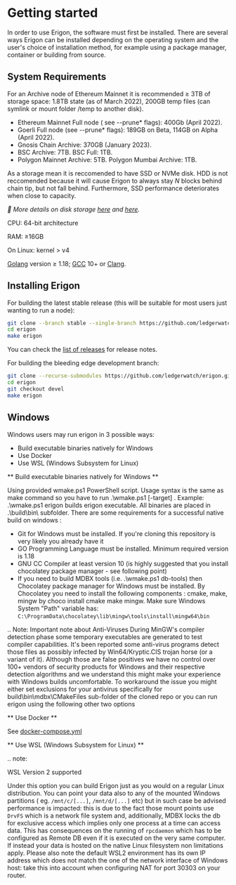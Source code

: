 
# Getting started

In order to use Erigon, the software must first be installed. There are several ways Erigon can be installed depending on the operating system and the user's choice of installation method, for example using a package manager, container or building from source.

## System Requirements

For an Archive node of Ethereum Mainnet it is recommended ≥ 3TB of storage space: 1.8TB state (as of March 2022), 200GB temp files (can symlink or mount folder <datadir>/temp to another disk).

- Ethereum Mainnet Full node ( see --prune* flags): 400Gb (April 2022).
- Goerli Full node (see --prune* flags): 189GB on Beta, 114GB on Alpha (April 2022).
- Gnosis Chain Archive: 370GB (January 2023).
- BSC Archive: 7TB. BSC Full: 1TB.
- Polygon Mainnet Archive: 5TB. Polygon Mumbai Archive: 1TB.

As a storage mean it is reccomended to have SSD or NVMe disk. HDD is not reccomended because it will cause Erigon to always stay *N* blocks behind chain tip, but not fall behind. Furthermore, SSD performance deteriorates when close to capacity. 

*🔬 More details on disk storage [here](https://erigon.substack.com/p/disk-footprint-changes-in-new-erigon?s=r) and [here](https://ledgerwatch.github.io/turbo_geth_release.html#Disk-space).*

CPU: 64-bit architecture

RAM: ≥16GB

On Linux: kernel > v4

[Golang](https://go.dev/doc/install) version ≥ 1.18; [GCC](https://go.dev/doc/install/gccgo) 10+ or [Clang](https://clang.llvm.org).

## Installing Erigon

For building the latest stable release (this will be suitable for most users just wanting to run a node):

```bash
git clone --branch stable --single-branch https://github.com/ledgerwatch/erigon.git
cd erigon
make erigon
```

You can check the [list of releases](https://github.com/ledgerwatch/erigon/releases) for release notes.

For building the bleeding edge development branch:

```bash
git clone --recurse-submodules https://github.com/ledgerwatch/erigon.git
cd erigon
git checkout devel
make erigon
```
  
## Windows
  
Windows users may run erigon in 3 possible ways:

- Build executable binaries natively for Windows
- Use Docker
- Use WSL (Windows Subsystem for Linux)

** Build executable binaries natively for Windows **
  
Using provided wmake.ps1 PowerShell script. Usage syntax is the same as make command so you have to run .\wmake.ps1 [-target] <targetname>. Example: .\wmake.ps1 erigon builds erigon executable. All binaries are placed in .\build\bin\ subfolder. There are some requirements for a successful native build on windows :

- Git for Windows must be installed. If you're cloning this repository is very likely you already have it
- GO Programming Language must be installed. Minimum required version is 1.18
- GNU CC Compiler at least version 10 (is highly suggested that you install chocolatey package manager - see following point)
- If you need to build MDBX tools (i.e. .\wmake.ps1 db-tools) then Chocolatey package manager for Windows must be installed. By Chocolatey you need to install the following components : cmake, make, mingw by choco install cmake make mingw. Make sure Windows System "Path" variable has: ``C:\ProgramData\chocolatey\lib\mingw\tools\install\mingw64\bin``

.. Note:
  Important note about Anti-Viruses During MinGW's compiler detection phase some temporary executables are generated to test compiler capabilities. It's been reported some anti-virus programs detect those files as possibly infected by Win64/Kryptic.CIS trojan horse (or a variant of it). Although those are false positives we have no control over 100+ vendors of security products for Windows and their respective detection algorithms and we understand this might make your experience with Windows builds uncomfortable. To workaround the issue you might either set exclusions for your antivirus specifically for build\bin\mdbx\CMakeFiles sub-folder of the cloned repo or you can run erigon using the following other two options

** Use Docker **

See [docker-compose.yml](https://github.com/ledgerwatch/erigon/blob/devel/docker-compose.yml)

** Use WSL (Windows Subsystem for Linux) **

.. note:

  WSL Version 2 supported

Under this option you can build Erigon just as you would on a regular Linux distribution. You can point your data also to any of the mounted Windows partitions ( eg. ``/mnt/c/[...]``, ``/mnt/d/[...]`` etc) but in such case be advised performance is impacted: this is due to the fact those mount points use ``DrvFS`` which is a network file system and, additionally, MDBX locks the db for exclusive access which implies only one process at a time can access data. This has consequences on the running of ``rpcdaemon`` which has to be configured as Remote DB even if it is executed on the very same computer. If instead your data is hosted on the native Linux filesystem non limitations apply. Please also note the default WSL2 environment has its own IP address which does not match the one of the network interface of Windows host: take this into account when configuring NAT for port 30303 on your router.

